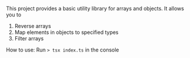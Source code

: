 This project provides a basic utility library for arrays and objects. It allows you to
1. Reverse arrays
2. Map elements in objects to specified types
3. Filter arrays

How to use:
Run `> tsx index.ts` in the console